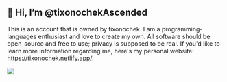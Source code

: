 ## 👋 Hi, I’m @tixonochekAscended
This is an account that is owned by tixonochek. I am a programming-languages enthusiast and love to create my own. All software should be open-source and free to use; privacy is supposed to be real. If you'd like to learn more information regarding me, here's my personal website: https://tixonochek.netlify.app/.

![](https://github-readme-stats.vercel.app/api/top-langs/?username=tixonochekAscended&theme=dark&layout=compact)
